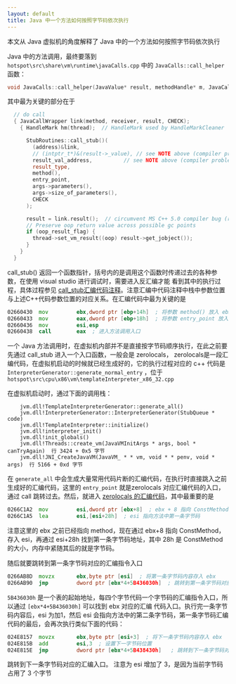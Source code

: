 ```yaml
---
layout: default
title: Java 中一个方法如何按照字节码依次执行
---
```


本文从 Java 虚拟机的角度解释了 Java 中的一个方法如何按照字节码依次执行

Java 中的方法调用，最终要落到 `hotspot\src\share\vm\runtime\javaCalls.cpp` 中的 `JavaCalls::call_helper` 函数：

```c++
void JavaCalls::call_helper(JavaValue* result, methodHandle* m, JavaCallArguments* args, TRAPS);
```

其中最为关键的部分在于 

```c++
  // do call
  { JavaCallWrapper link(method, receiver, result, CHECK);
    { HandleMark hm(thread);  // HandleMark used by HandleMarkCleaner

      StubRoutines::call_stub()(
        (address)&link,
        // (intptr_t*)&(result->_value), // see NOTE above (compiler problem)
        result_val_address,          // see NOTE above (compiler problem)
        result_type,
        method(),
        entry_point,
        args->parameters(),
        args->size_of_parameters(),
        CHECK
      );

      result = link.result();  // circumvent MS C++ 5.0 compiler bug (result is clobbered across call)
      // Preserve oop return value across possible gc points
      if (oop_result_flag) {
        thread->set_vm_result((oop) result->get_jobject());
      }
    }
  }
```

call_stub() 返回一个函数指针，括号内的是调用这个函数时传递过去的各种参数，在使用 visual studio 进行调试时，需要进入反汇编才能
看到其中的执行过程，具体过程参见 [call_stub汇编代码注释](https://github.com/codefollower/OpenJDK-Research/blob/master/hotspot/my-docs/interpreter/stub/call_stub.java)。注意汇编中代码注释中栈中参数位置与上述C++代码参数位置的对应关系。在汇编代码中最为关键的是

```asm
02660430  mov         ebx,dword ptr [ebp+14h]  ; 将参数 method() 放入 ebx
02660433  mov         eax,dword ptr [ebp+18h]  ; 将参数 entry_point 放入 eax
02660436  mov         esi,esp  
02660438  call        eax  ; 进入方法调用入口
```

一个 Java 方法调用时，在虚拟机内部并不是直接按字节码顺序执行，在此之前要先通过 call_stub 进入一个入口函数，一般会是 zerolocals， zerolocals是一段汇编代码，在虚拟机启动的时候就已经生成好的，它的执行过程对应的 c++ 代码是 `InterpreterGenerator::generate_normal_entry` ，位于 `hotspot\src\cpu\x86\vm\templateInterpreter_x86_32.cpp`

在虚拟机启动时，通过下面的调用栈：

```
	jvm.dll!TemplateInterpreterGenerator::generate_all() 
 	jvm.dll!InterpreterGenerator::InterpreterGenerator(StubQueue * code)
 	jvm.dll!TemplateInterpreter::initialize()  
 	jvm.dll!interpreter_init() 
 	jvm.dll!init_globals()  
 	jvm.dll!Threads::create_vm(JavaVMInitArgs * args, bool * canTryAgain)  行 3424 + 0x5 字节
 	jvm.dll!JNI_CreateJavaVM(JavaVM_ * * vm, void * * penv, void * args)  行 5166 + 0xd 字节

```

在 `generate_all` 中会生成大量常用代码片断的汇编代码，在执行时直接跳入之前生成好的汇编代码，这里的 `entry_point` 就是zerolocals 对应汇编代码的入口，通过 call 跳转过去。然后，就进入 [zerolocals 的汇编代码](https://github.com/codefollower/OpenJDK-Research/blob/master/hotspot/my-docs/interpreter/stub/method_entry_point_zerolocals.java)，其中最重要的是 

```asm
0266C1A2  mov         esi,dword ptr [ebx+8]  ; ebx + 8 指向 ConstMethod
0266C1A5  lea         esi,[esi+28h]  ; esi 指向方法中第一条字节码
```

注意这里的 ebx 之前已经指向 method，现在通过 ebx+8 指向 ConstMethod，存入 esi，再通过 esi+28h 找到第一条字节码地址，其中 28h 是 ConstMethod 的大小，内存中紧随其后的就是字节码。

随后就要跳转到第一条字节码对应的汇编指令入口

```asm
0266AB8D  movzx       ebx,byte ptr [esi]  ; 将第一条字节码内容存入 ebx
0266AB90  jmp         dword ptr [ebx*4+5B436030h]  ; 跳转到第一条字节码对应的汇编指令入口
```

`5B436030h` 是一个表的起始地址，每四个字节代码一个字节码的汇编指令入口，所以通过 `[ebx*4+5B436030h]` 可以找到 ebx 对应的汇编
代码入口。执行完一条字节码内容后，esi 为加1，然后 esi 会指向方法中的第二条字节码，第一条字节码汇编代码的最后，会再次执行类似下面的代码： 

```asm
024E8157  movzx       ebx,byte ptr [esi+3]  ; 将下一条字节码内容存入 ebx
024E815B  add         esi,3  ; 设置下一字节码位置
024E815E  jmp         dword ptr [ebx*4+5B438430h]   ; 跳转到下一条字节码对应的汇编指令入口
```

跳转到下一条字节码对应的汇编入口。 注意为 esi 增加了 3，是因为当前字节码占用了 3 个字节


